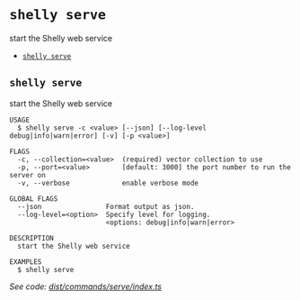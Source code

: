 `shelly serve`
==============

start the Shelly web service

* [`shelly serve`](#shelly-serve)

## `shelly serve`

start the Shelly web service

```
USAGE
  $ shelly serve -c <value> [--json] [--log-level debug|info|warn|error] [-v] [-p <value>]

FLAGS
  -c, --collection=<value>  (required) vector collection to use
  -p, --port=<value>        [default: 3000] the port number to run the server on
  -v, --verbose             enable verbose mode

GLOBAL FLAGS
  --json                Format output as json.
  --log-level=<option>  Specify level for logging.
                        <options: debug|info|warn|error>

DESCRIPTION
  start the Shelly web service

EXAMPLES
  $ shelly serve
```

_See code: [dist/commands/serve/index.ts](https://github.com/rpidanny/shelly/blob/v1.8.0/dist/commands/serve/index.ts)_
